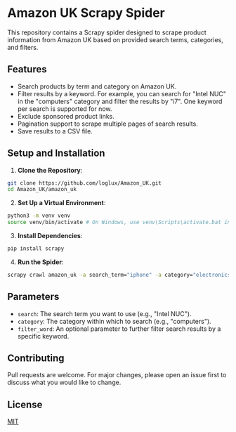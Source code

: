 # Amazon UK Scrapy Spider

This repository contains a Scrapy spider designed to scrape product information from Amazon UK based on provided search terms, categories, and filters.

## Features

- Search products by term and category on Amazon UK.
- Filter results by a keyword. For example, you can search for "Intel NUC" in the "computers" category and filter the results by "i7". One keyword per search is supported for now. 
- Exclude sponsored product links.
- Pagination support to scrape multiple pages of search results.
- Save results to a CSV file.

## Setup and Installation

1. **Clone the Repository**:
```bash
git clone https://github.com/loglux/Amazon_UK.git
cd Amazon_UK/amazon_uk
```

2. **Set Up a Virtual Environment**:
```bash
python3 -m venv venv
source venv/bin/activate # On Windows, use venv\Scripts\activate.bat instead
``` 

3. **Install Dependencies**:
 ```bash
pip install scrapy
````

4. **Run the Spider**:
```bash
scrapy crawl amazon_uk -a search_term="iphone" -a category="electronics" -a filter="apple" -a exclude_sponsored="True" -o iphone.csv
```

## Parameters

- `search`: The search term you want to use (e.g., "Intel NUC").
- `category`: The category within which to search (e.g., "computers").
- `filter_word`: An optional parameter to further filter search results by a specific keyword.

## Contributing

Pull requests are welcome. For major changes, please open an issue first to discuss what you would like to change.

## License

[MIT](https://choosealicense.com/licenses/mit/)

